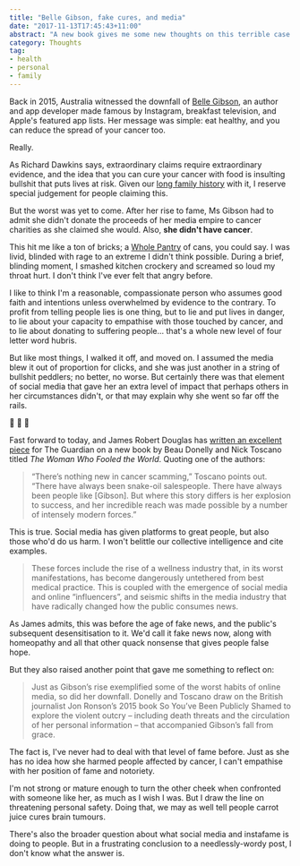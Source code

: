 ```yaml
---
title: "Belle Gibson, fake cures, and media"
date: "2017-11-13T17:45:43+11:00"
abstract: "A new book gives me some new thoughts on this terrible case."
category: Thoughts
tag:
- health
- personal
- family
---
```

Back in 2015, Australia witnessed the downfall of [Belle Gibson], an author and app developer made famous by Instagram, breakfast television, and Apple's featured app lists. Her message was simple: eat healthy, and you can reduce the spread of your cancer too.

Really.

As Richard Dawkins says, extraordinary claims require extraordinary evidence, and the idea that you can cure your cancer with food is insulting bullshit that puts lives at risk. Given our [long family history] with it, I reserve special judgement for people claiming this.

But the worst was yet to come. After her rise to fame, Ms Gibson had to admit she didn't donate the proceeds of her media empire to cancer charities as she claimed she would. Also, **she didn't have cancer**.

This hit me like a ton of bricks; a [Whole Pantry] of cans, you could say. I was livid, blinded with rage to an extreme I didn't think possible. During a brief, blinding moment, I smashed kitchen crockery and screamed so loud my throat hurt. I don't think I've ever felt that angry before.

I like to think I'm a reasonable, compassionate person who assumes good faith and intentions unless overwhelmed by evidence to the contrary. To profit from telling people lies is one thing, but to lie and put lives in danger, to lie about your capacity to empathise with those touched by cancer, and to lie about donating to suffering people... that's a whole new level of four letter word hubris.

But like most things, I walked it off, and moved on. I assumed the media blew it out of proportion for clicks, and she was just another in a string of bullshit peddlers; no better, no worse. But certainly there was that element of social media that gave her an extra level of impact that perhaps others in her circumstances didn't, or that may explain why she went so far off the rails.

<p>🌲 🌲 🌲</p>

Fast forward to today, and James Robert Douglas has [written an excellent piece] for The Guardian on a new book by Beau Donelly and Nick Toscano titled *The Woman Who Fooled the World*. Quoting one of the authors:

> “There’s nothing new in cancer scamming,” Toscano points out. “There have always been snake-oil salespeople. There have always been people like [Gibson]. But where this story differs is her explosion to success, and her incredible reach was made possible by a number of intensely modern forces.”

This is true. Social media has given platforms to great people, but also those who'd do us harm. I won't belittle our collective intelligence and cite examples.

> These forces include the rise of a wellness industry that, in its worst manifestations, has become dangerously untethered from best medical practice. This is coupled with the emergence of social media and online “influencers”, and seismic shifts in the media industry that have radically changed how the public consumes news. 

As James admits, this was before the age of fake news, and the public's subsequent desensitisation to it. We'd call it fake news now, along with homeopathy and all that other quack nonsense that gives people false hope.

But they also raised another point that gave me something to reflect on:

> Just as Gibson’s rise exemplified some of the worst habits of online media, so did her downfall. Donelly and Toscano draw on the British journalist Jon Ronson’s 2015 book So You’ve Been Publicly Shamed to explore the violent outcry – including death threats and the circulation of her personal information – that accompanied Gibson’s fall from grace.

The fact is, I've never had to deal with that level of fame before. Just as she has no idea how she harmed people affected by cancer, I can't empathise with her position of fame and notoriety.

I'm not strong or mature enough to turn the other cheek when confronted with someone like her, as much as I wish I was. But I draw the line on threatening personal safety. Doing that, we may as well tell people carrot juice cures brain tumours.

There's also the broader question about what social media and instafame is doing to people. But in a frustrating conclusion to a needlessly-wordy post, I don't know what the answer is.

[Belle Gibson]: https://en.wikipedia.org/wiki/Belle_Gibson
[long family history]: https://rubenerd.com/dedication/
[Whole Pantry]: https://en.wikipedia.org/wiki/Belle_Gibson#The_Whole_Pantry
[written an excellent piece]: https://www.theguardian.com/books/2017/nov/13/behind-belle-gibsons-cancer-con-everything-about-this-story-is-extreme

